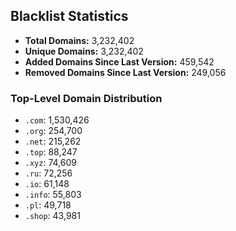 ## Blacklist Statistics

- **Total Domains:** 3,232,402
- **Unique Domains:** 3,232,402
- **Added Domains Since Last Version:** 459,542
- **Removed Domains Since Last Version:** 249,056

### Top-Level Domain Distribution

-  `.com`: 1,530,426
-  `.org`: 254,700
-  `.net`: 215,262
-  `.top`: 88,247
-  `.xyz`: 74,609
-  `.ru`: 72,256
-  `.io`: 61,148
-  `.info`: 55,803
-  `.pl`: 49,718
-  `.shop`: 43,981
